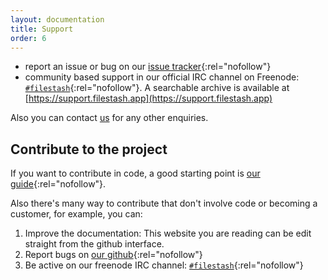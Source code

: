 ```yaml
---
layout: documentation
title: Support
order: 6
---
```


- report an issue or bug on our [issue tracker](https://github.com/mickael-kerjean/filestash/issues){:rel="nofollow"}
- community based support in our official IRC channel on Freenode: [`#filestash`](https://kiwiirc.com/nextclient/#irc://irc.freenode.net/#filestash?nick=guest??){:rel="nofollow"}. A searchable archive is available at [https://support.filestash.app](https://support.filestash.app)

Also you can contact [us](mailto:mickael@kerjean.me) for any other enquiries.


## Contribute to the project

If you want to contribute in code, a good starting point is [our guide](https://github.com/mickael-kerjean/filestash/blob/master/CONTRIBUTING.md){:rel="nofollow"}.

Also there's many way to contribute that don't involve code or becoming a customer, for example, you can:
1. Improve the documentation: This website you are reading can be edit straight from the github interface.
2. Report bugs on [our github](http://github.com/mickael-kerjean/filestash){:rel="nofollow"}
3. Be active on our freenode IRC channel: [`#filestash`](https://kiwiirc.com/nextclient/#irc://irc.freenode.net/#filestash?nick=guest??){:rel="nofollow"}
